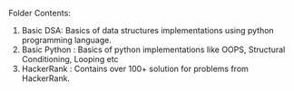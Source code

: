Folder Contents:

1) Basic DSA: Basics of data structures implementations using python programming language.
3) Basic Python : Basics of python implementations like OOPS, Structural Conditioning, Looping etc
1) HackerRank : Contains over 100+ solution for problems from HackerRank.
